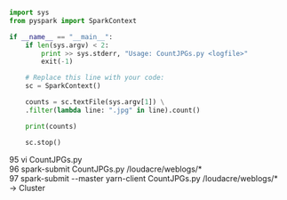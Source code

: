 ~~~Python

import sys
from pyspark import SparkContext

if __name__ == "__main__":
    if len(sys.argv) < 2:
        print >> sys.stderr, "Usage: CountJPGs.py <logfile>"
        exit(-1)

    # Replace this line with your code:    
    sc = SparkContext()

    counts = sc.textFile(sys.argv[1]) \
    .filter(lambda line: ".jpg" in line).count()

    print(counts)

    sc.stop()
~~~


   95  vi CountJPGs.py  
   96  spark-submit CountJPGs.py /loudacre/weblogs/*  
   97  spark-submit --master yarn-client CountJPGs.py /loudacre/weblogs/*  
   -> Cluster
